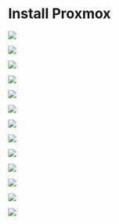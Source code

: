 # Install Proxmox

![](https://github.com/JonmarCorpuz/SecondBrain/blob/main/Assets/More%20Assets/1%20-%20Copy.png)

![](https://github.com/JonmarCorpuz/SecondBrain/blob/main/Assets/More%20Assets/2%20-%20Copy.png)

![](https://github.com/JonmarCorpuz/SecondBrain/blob/main/Assets/More%20Assets/3%20-%20Copy.png)

![](https://github.com/JonmarCorpuz/SecondBrain/blob/main/Assets/More%20Assets/5%20-%20Copy.png)

![](https://github.com/JonmarCorpuz/SecondBrain/blob/main/Assets/More%20Assets/6%20-%20Copy.png)

![](https://github.com/JonmarCorpuz/SecondBrain/blob/main/Assets/More%20Assets/7%20-%20Copy.png)

![](https://github.com/JonmarCorpuz/SecondBrain/blob/main/Assets/More%20Assets/8%20-%20Copy.png)

![](https://github.com/JonmarCorpuz/SecondBrain/blob/main/Assets/More%20Assets/9%20-%20Copy.png)

![](https://github.com/JonmarCorpuz/SecondBrain/blob/main/Assets/More%20Assets/10%20-%20Copy.png)

![](https://github.com/JonmarCorpuz/SecondBrain/blob/main/Assets/More%20Assets/11%20-%20Copy.png)

![](https://github.com/JonmarCorpuz/SecondBrain/blob/main/Assets/More%20Assets/12%20-%20Copy.png)

![](https://github.com/JonmarCorpuz/SecondBrain/blob/main/Assets/More%20Assets/13%20-%20Copy.png)

![](https://github.com/JonmarCorpuz/SecondBrain/blob/main/Assets/More%20Assets/14%20-%20Copy.png)
